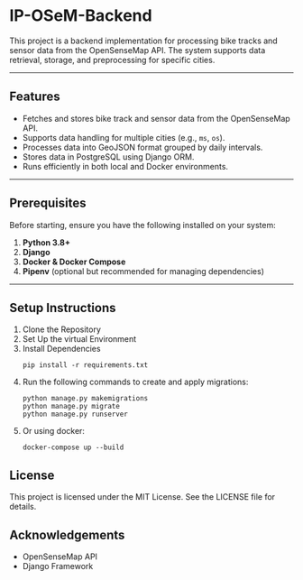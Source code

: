 # IP-OSeM-Backend

This project is a backend implementation for processing bike tracks and sensor data from the OpenSenseMap API. The system supports data retrieval, storage, and preprocessing for specific cities.

---

## Features

- Fetches and stores bike track and sensor data from the OpenSenseMap API.
- Supports data handling for multiple cities (e.g., `ms`, `os`).
- Processes data into GeoJSON format grouped by daily intervals.
- Stores data in PostgreSQL using Django ORM.
- Runs efficiently in both local and Docker environments.

---

## Prerequisites

Before starting, ensure you have the following installed on your system:

1. **Python 3.8+**
2. **Django**
3. **Docker & Docker Compose**
4. **Pipenv** (optional but recommended for managing dependencies)

---

## Setup Instructions

1. Clone the Repository
2. Set Up the virtual Environment 
3. Install Dependencies
   ```using Pip:
   pip install -r requirements.txt
   
4. Run the following commands to create and apply migrations:
   ```
   python manage.py makemigrations
   python manage.py migrate
   python manage.py runserver
   ```
5. Or using docker:
   ```
   docker-compose up --build
    ```

## License

This project is licensed under the MIT License. See the LICENSE file for details.

## Acknowledgements

- OpenSenseMap API
- Django Framework



